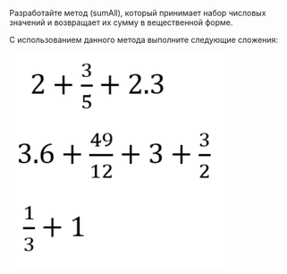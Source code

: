 Разработайте метод (sumAll), который принимает набор числовых значений и возвращает их сумму в вещественной форме.

С использованием данного метода выполните следующие сложения:

![img.png](img.png)